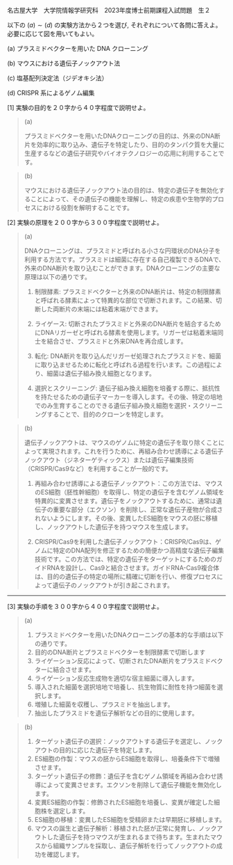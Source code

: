 名古屋大学　大学院情報学研究科　2023年度博士前期課程入試問題　生２

以下の $(a) \sim (d)$ の実験方法から２つを選び, それぞれについて各問に答えよ。必要に応じて図を用いてもよい。

(a) プラスミドベクターを用いた DNA クローニング

(b) マウスにおける遺伝子ノックアウト法

(c) 塩基配列決定法（ジデオキシ法）

(d) CRISPR 系によるゲノム編集

\[1] 実験の目的を２０字から４０字程度で説明せよ。

> (a)
> 
> プラスミドベクターを用いたDNAクローニングの目的は、外来のDNA断片を効率的に取り込み、遺伝子を特定したり、目的のタンパク質を大量に生産するなどの遺伝子研究やバイオテクノロジーの応用に利用することです。

> (b)
> 
> マウスにおける遺伝子ノックアウト法の目的は、特定の遺伝子を無効化することによって、その遺伝子の機能を理解し、特定の疾患や生物学的プロセスにおける役割を解明することです。


\[2] 実験の原理を２００字から３００字程度で説明せよ。

> (a)
>
> DNAクローニングは、プラスミドと呼ばれる小さな円環状のDNA分子を利用する方法です。プラスミドは細菌に存在する自己複製できるDNAで、外来のDNA断片を取り込むことができます。DNAクローニングの主要な原理は以下の通りです。
>
> 1. 制限酵素: プラスミドベクターと外来のDNA断片は、特定の制限酵素と呼ばれる酵素によって特異的な部位で切断されます。この結果、切断した両断片の末端には粘着末端ができます。
> 
> 2. ライゲース: 切断されたプラスミドと外来のDNA断片を結合するためにDNAリガーゼと呼ばれる酵素を使用します。リガーゼは粘着末端同士を結合させ、プラスミドと外来DNAを再合成します。
> 
> 3. 転化: DNA断片を取り込んだリガーゼ処理されたプラスミドを、細菌に取り込ませるために転化と呼ばれる過程を行います。この過程により、細菌は遺伝子組み換え細胞となります。
> 
> 4. 選択とスクリーニング: 遺伝子組み換え細胞を培養する際に、抵抗性を持たせるための遺伝子マーカーを導入します。その後、特定の培地でのみ生育することのできる遺伝子組み換え細胞を選択・スクリーニングすることで、目的のクローンを特定します。 


> (b)
>
> 遺伝子ノックアウトは、マウスのゲノムに特定の遺伝子を取り除くことによって実現されます。これを行うために、再組み合わせ誘導による遺伝子ノックアウト（ジネターゲティックス）または遺伝子編集技術（CRISPR/Cas9など）を利用することが一般的です。
> 
> 1. 再組み合わせ誘導による遺伝子ノックアウト：この方法では、マウスのES細胞（胚性幹細胞）を取得し、特定の遺伝子を含むゲノム領域を特異的に変異させます。遺伝子をノックアウトするために、通常は遺伝子の重要な部分（エクソン）を削除し、正常な遺伝子産物が合成されないようにします。その後、変異したES細胞をマウスの胚に移植し、ノックアウトした遺伝子を持つマウスを生成します。
> 
> 2. CRISPR/Cas9を利用した遺伝子ノックアウト：CRISPR/Cas9は、ゲノムに特定のDNA配列を修正するための簡便かつ高精度な遺伝子編集技術です。この方法では、特定の遺伝子をターゲットにするためのガイドRNAを設計し、Cas9と結合させます。ガイドRNA-Cas9複合体は、目的の遺伝子の特定の場所に精確に切断を行い、修復プロセスによって遺伝子のノックアウトが引き起こされます。

---

\[3] 実験の手順を３００字から４００字程度で説明せよ。

> (a)
>
> 1. プラスミドベクターを用いたDNAクローニングの基本的な手順は以下の通りです。
> 2. 目的のDNA断片とプラスミドベクターを制限酵素で切断します
> 3. ライゲーション反応によって、切断されたDNA断片をプラスミドベクターに結合させます。
> 4. ライゲーション反応生成物を適切な宿主細菌に導入します。
> 5. 導入された細菌を選択培地で培養し、抗生物質に耐性を持つ細菌を選択します。
> 6. 増殖した細菌を収穫し、プラスミドを抽出します。
> 7. 抽出したプラスミドを遺伝子解析などの目的に使用します。

> (b)
>
> 1. ターゲット遺伝子の選択：ノックアウトする遺伝子を選定し、ノックアウトの目的に応じた遺伝子を特定します。
> 2. ES細胞の作製：マウスの胚からES細胞を取得し、培養条件下で増殖させます。
> 3. ターゲット遺伝子の修飾：遺伝子を含むゲノム領域を再組み合わせ誘導によって変異させます。エクソンを削除して遺伝子機能を無効化します。
> 4. 変異ES細胞の作製：修飾されたES細胞を培養し、変異が確定した細胞株を選定します。
> 5. ES細胞の移植：変異したES細胞を受精卵または早期胚に移植します。
> 6. マウスの誕生と遺伝子解析：移植された胚が正常に発育し、ノックアウトした遺伝子を持つマウスが生まれるまで待ちます。生まれたマウスから組織サンプルを採取し、遺伝子解析を行ってノックアウトの成功を確認します。